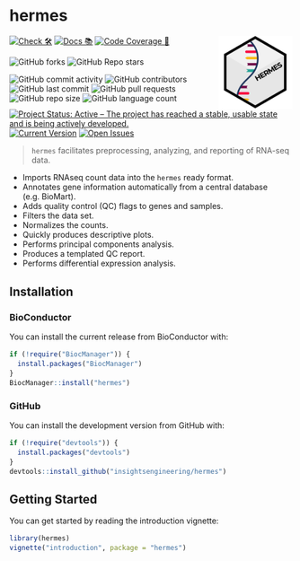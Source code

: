 
<!-- markdownlint-disable-file -->
<!-- README.md is generated from README.Rmd. Please edit that file -->
# hermes
<p align="center">
<img src='man/figures/logo.png' align="right" height="131.5" alt="hermes-logo"/>
</p>
<!-- start badges -->

[![Check
🛠](https://github.com/insightsengineering/hermes/actions/workflows/check.yaml/badge.svg)](https://github.com/insightsengineering/hermes/actions/workflows/check.yaml)
[![Docs
📚](https://github.com/insightsengineering/hermes/actions/workflows/docs.yaml/badge.svg)](https://insightsengineering.github.io/hermes/)
[![Code Coverage
📔](https://raw.githubusercontent.com/insightsengineering/hermes/_xml_coverage_reports/data/main/badge.svg)](https://raw.githubusercontent.com/insightsengineering/hermes/_xml_coverage_reports/data/main/coverage.xml)

![GitHub
forks](https://img.shields.io/github/forks/insightsengineering/hermes?style=social)
![GitHub Repo
stars](https://img.shields.io/github/stars/insightsengineering/hermes?style=social)

![GitHub commit
activity](https://img.shields.io/github/commit-activity/m/insightsengineering/hermes)
![GitHub
contributors](https://img.shields.io/github/contributors/insightsengineering/hermes)
![GitHub last
commit](https://img.shields.io/github/last-commit/insightsengineering/hermes)
![GitHub pull
requests](https://img.shields.io/github/issues-pr/insightsengineering/hermes)
![GitHub repo
size](https://img.shields.io/github/repo-size/insightsengineering/hermes)
![GitHub language
count](https://img.shields.io/github/languages/count/insightsengineering/hermes)
[![Project Status: Active – The project has reached a stable, usable
state and is being actively
developed.](https://www.repostatus.org/badges/latest/active.svg)](https://www.repostatus.org/#active)
[![Current
Version](https://img.shields.io/github/r-package/v/insightsengineering/hermes/main?color=purple&label=package%20version)](https://github.com/insightsengineering/hermes/tree/main)
[![Open
Issues](https://img.shields.io/github/issues-raw/insightsengineering/hermes?color=red&label=open%20issues)](https://github.com/insightsengineering/hermes/issues?q=is%3Aissue+is%3Aopen+sort%3Aupdated-desc)
<!-- end badges -->  

> `hermes` facilitates preprocessing, analyzing, and reporting of
> RNA-seq data.

- Imports RNAseq count data into the `hermes` ready format.
- Annotates gene information automatically from a central database
  (e.g. BioMart).
- Adds quality control (QC) flags to genes and samples.
- Filters the data set.
- Normalizes the counts.
- Quickly produces descriptive plots.
- Performs principal components analysis.
- Produces a templated QC report.
- Performs differential expression analysis.

## Installation

### BioConductor

You can install the current release from BioConductor with:

``` r
if (!require("BiocManager")) {
  install.packages("BiocManager")
}
BiocManager::install("hermes")
```

### GitHub

You can install the development version from GitHub with:

``` r
if (!require("devtools")) {
  install.packages("devtools")
}
devtools::install_github("insightsengineering/hermes")
```

## Getting Started

You can get started by reading the introduction vignette:

``` r
library(hermes)
vignette("introduction", package = "hermes")
```
